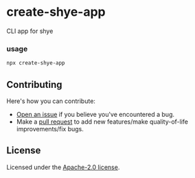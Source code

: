 # create-shye-app
CLI app for shye 

### usage

```bash
npx create-shye-app
```

## Contributing

Here's how you can contribute:

- [Open an issue](https://github.com/Chakravarthy7102/create-shye-app/issues) if you believe you've encountered a bug.
- Make a [pull request](https://github.com/Chakravarthy7102/create-shy-app/oull) to add new features/make quality-of-life improvements/fix bugs.

## License

Licensed under the [Apache-2.0 license](https://github.com/Chakravarthy7102/create-shye-app/blob/main/LICENSE.md).

